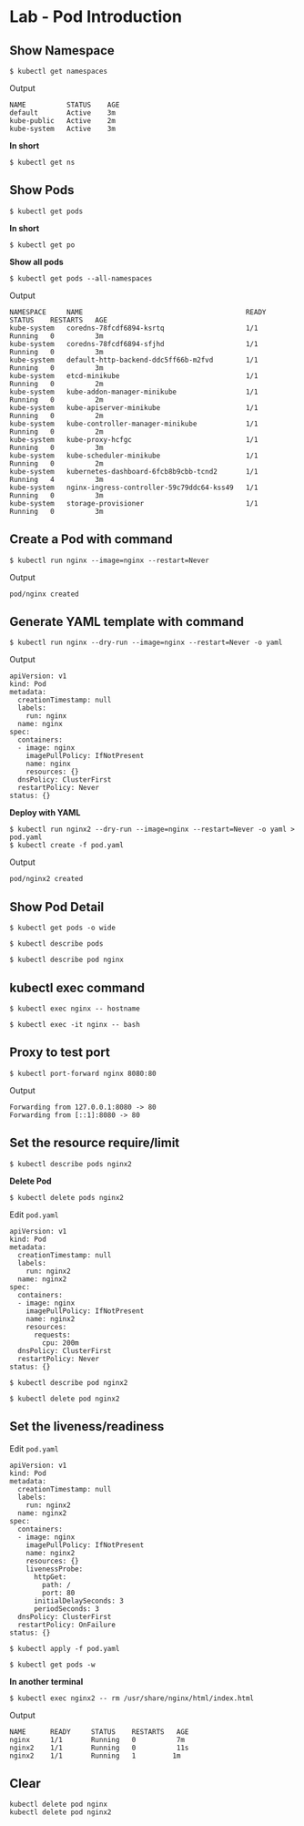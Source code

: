 # Lab - Pod Introduction

## Show Namespace

```
$ kubectl get namespaces
```

Output

```
NAME          STATUS    AGE
default       Active    3m
kube-public   Active    2m
kube-system   Active    3m
```

__In short__

```
$ kubectl get ns
```

## Show Pods

```
$ kubectl get pods
```

__In short__

```
$ kubectl get po
```

__Show all pods__

```
$ kubectl get pods --all-namespaces
```

Output

```
NAMESPACE     NAME                                        READY     STATUS    RESTARTS   AGE
kube-system   coredns-78fcdf6894-ksrtq                    1/1       Running   0          3m
kube-system   coredns-78fcdf6894-sfjhd                    1/1       Running   0          3m
kube-system   default-http-backend-ddc5ff66b-m2fvd        1/1       Running   0          3m
kube-system   etcd-minikube                               1/1       Running   0          2m
kube-system   kube-addon-manager-minikube                 1/1       Running   0          2m
kube-system   kube-apiserver-minikube                     1/1       Running   0          2m
kube-system   kube-controller-manager-minikube            1/1       Running   0          2m
kube-system   kube-proxy-hcfgc                            1/1       Running   0          3m
kube-system   kube-scheduler-minikube                     1/1       Running   0          2m
kube-system   kubernetes-dashboard-6fcb8b9cbb-tcnd2       1/1       Running   4          3m
kube-system   nginx-ingress-controller-59c79ddc64-kss49   1/1       Running   0          3m
kube-system   storage-provisioner                         1/1       Running   0          3m
```

## Create a Pod with command

```
$ kubectl run nginx --image=nginx --restart=Never
```

Output

```
pod/nginx created
```

## Generate YAML template with command

```
$ kubectl run nginx --dry-run --image=nginx --restart=Never -o yaml
```

Output

```
apiVersion: v1
kind: Pod
metadata:
  creationTimestamp: null
  labels:
    run: nginx
  name: nginx
spec:
  containers:
  - image: nginx
    imagePullPolicy: IfNotPresent
    name: nginx
    resources: {}
  dnsPolicy: ClusterFirst
  restartPolicy: Never
status: {}
```


__Deploy with YAML__

```
$ kubectl run nginx2 --dry-run --image=nginx --restart=Never -o yaml > pod.yaml
$ kubectl create -f pod.yaml
```

Output

```
pod/nginx2 created
```

## Show Pod Detail

```
$ kubectl get pods -o wide
```

```
$ kubectl describe pods
```

```
$ kubectl describe pod nginx
```

## kubectl exec command

```
$ kubectl exec nginx -- hostname
```

```
$ kubectl exec -it nginx -- bash
```

## Proxy to test port

```
$ kubectl port-forward nginx 8080:80
```

Output

```
Forwarding from 127.0.0.1:8080 -> 80
Forwarding from [::1]:8080 -> 80
```

## Set the resource require/limit

```
$ kubectl describe pods nginx2
```

__Delete Pod__

```
$ kubectl delete pods nginx2
```

Edit `pod.yaml`

```
apiVersion: v1
kind: Pod
metadata:
  creationTimestamp: null
  labels:
    run: nginx2
  name: nginx2
spec:
  containers:
  - image: nginx
    imagePullPolicy: IfNotPresent
    name: nginx2
    resources:
      requests:
        cpu: 200m
  dnsPolicy: ClusterFirst
  restartPolicy: Never
status: {}
```

```
$ kubectl describe pod nginx2
```

```
$ kubectl delete pod nginx2
```

## Set the liveness/readiness

Edit `pod.yaml`
```
apiVersion: v1
kind: Pod
metadata:
  creationTimestamp: null
  labels:
    run: nginx2
  name: nginx2
spec:
  containers:
  - image: nginx
    imagePullPolicy: IfNotPresent
    name: nginx2
    resources: {}
    livenessProbe:
      httpGet:
        path: /
        port: 80
      initialDelaySeconds: 3
      periodSeconds: 3
  dnsPolicy: ClusterFirst
  restartPolicy: OnFailure
status: {}
```

```
$ kubectl apply -f pod.yaml
```

```
$ kubectl get pods -w
```

__In another terminal__

```
$ kubectl exec nginx2 -- rm /usr/share/nginx/html/index.html
```

Output

```
NAME      READY     STATUS    RESTARTS   AGE
nginx     1/1       Running   0          7m
nginx2    1/1       Running   0          11s
nginx2    1/1       Running   1         1m
```

## Clear

```
kubectl delete pod nginx
kubectl delete pod nginx2
```